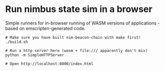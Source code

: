 # Run nimbus state sim in a browser

Simple runners for in-browser running of WASM versions of applications - based
on emscripten-generated code.

```
# Make sure you have built nim-beacon-chain with make first!
./build.sh

# Run a http server here (wasm + file:/// apparently don't mix)
python -m SimpleHTTPServer

# Open http://localhost:8000/index.html
```
